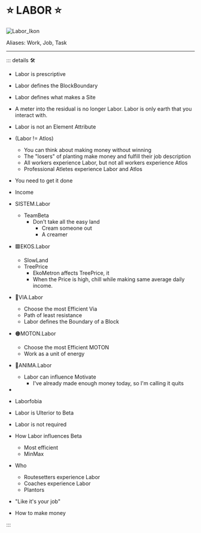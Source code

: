 # ⭐ <labor>LABOR</labor> ⭐

![Labor_Ikon](/Ikon/Labor_Ikon.png)

Aliases: Work, Job, Task

---

<!-- =================================================== -->
<!-- =================================================== -->
<!-- =================================================== -->
<!-- =================================================== -->
<!-- =================================================== -->
::: details 🛠

- Labor is prescriptive
- Labor defines the BlockBoundary
- Labor defines what makes a Site

- A meter into the residual is no longer Labor. Labor is only earth that you interact with.

- Labor is not an Element Attribute
- (Labor != Atlos)
    - You can think about making money without winning
    - The "losers" of planting make money and fulfill their job description
    - All workers experience Labor, but not all workers experience Atlos
    - Professional Atletes experience Labor and Atlos  

- You need to get it done
- Income

- <beta>SISTEM</beta>.Labor
    - TeamBeta
        - Don't take all the easy land
            - Cream someone out
            - A creamer
- 🟩<ekos>EKOS</ekos>.Labor
    - SlowLand
    - TreePrice
        - EkoMetron affects TreePrice, it
        - When the Price is high, chill while making same average daily income.
- 🔻<via>VIA</via>.Labor
    - Choose the most Efficient Via
    - Path of least resistance
    - Labor defines the Boundary of a Block
- 🟠<motor>MOTON</motor>.Labor
    - Choose the most Efficient MOTON
    - Work as a unit of energy
- 💜<anima>ANIMA</anima>.Labor
    - Labor can influence Motivate
        - I've already made enough money today, so I'm calling it quits

-
- Laborfobia
- Labor is Ulterior to Beta
- Labor is not required

- How Labor influences Beta
    - Most efficient
    - MinMax

- Who
    - Routesetters experience Labor
    - Coaches experience Labor
    - Plantors

- "Like it's your job"
- How to make money

:::
